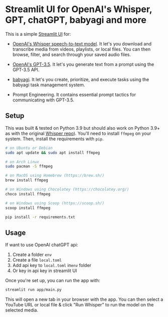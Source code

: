# Streamlit UI for OpenAI's Whisper, GPT, chatGPT, babyagi and more

This is a simple [Streamlit UI](https://streamlit.io/) for:

* [OpenAI's Whisper speech-to-text model](https://openai.com/blog/whisper/). It let's you download and transcribe media from videos, playlists, or local files. You can then browse, filter, and search through your saved audio files.

* [OpenAI's GPT-3.5](https://openai.com/blog/openai-api/). It let's you generate text from a prompt using the GPT-3.5 API.

* [babyagi](https://github.com/yoheinakajima/babyagi). It let's you create, prioritize, and execute tasks using the babyagi task management system.

* Prompt Engineering. It contains essential prompt tactics for communicating with GPT-3.5.

## Setup

This was built & tested on Python 3.9 but should also work on Python 3.9+ as with the original [Whisper repo](https://github.com/openai/whisper)).
You'll need to install `ffmpeg` on your system. Then, install the requirements with `pip`.

```bash
# on Ubuntu or Debian
sudo apt update && sudo apt install ffmpeg

# on Arch Linux
sudo pacman -S ffmpeg

# on MacOS using Homebrew (https://brew.sh/)
brew install ffmpeg

# on Windows using Chocolatey (https://chocolatey.org/)
choco install ffmpeg

# on Windows using Scoop (https://scoop.sh/)
scoop install ffmpeg

pip install -r requirements.txt
```

## Usage

If want to use OpenAI chatGPT api:

1. Create a folder ```env```
2. Create a file ```local.toml```
3. Add api key to ```local.toml``` in```env``` folder
4. Or key in api key in streamlit UI

Once you're set up, you can run the app with:

```bash
streamlit run app/main.py
```

This will open a new tab in your browser with the app. You can then select a YouTube URL or local file & click "Run Whisper" to run the model on the selected media.
